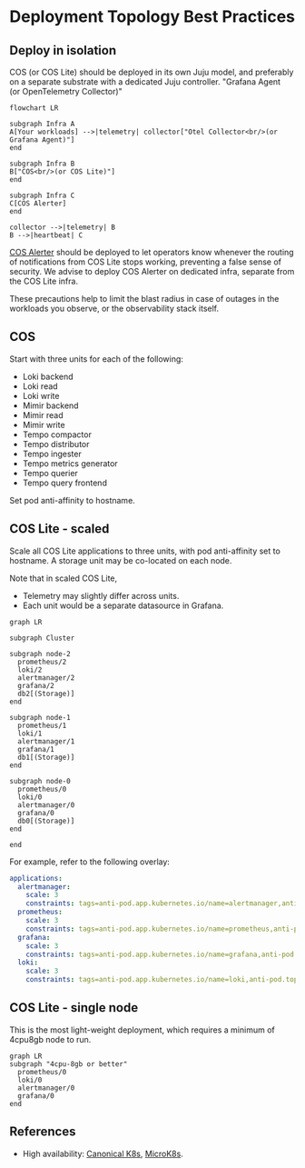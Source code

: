 # Deployment Topology Best Practices

## Deploy in isolation
COS (or COS Lite) should be deployed in its own Juju model, and preferably on a separate substrate with a dedicated Juju controller.
"Grafana Agent<br/>(or OpenTelemetry Collector)"
```{mermaid}
flowchart LR

subgraph Infra A
A[Your workloads] -->|telemetry| collector["Otel Collector<br/>(or Grafana Agent)"]
end

subgraph Infra B
B["COS<br/>(or COS Lite)"]
end

subgraph Infra C
C[COS Alerter]
end

collector -->|telemetry| B
B -->|heartbeat| C
```

[COS Alerter](https://github.com/canonical/cos-alerter) should be deployed to let operators know whenever the routing of notifications from COS Lite stops working,
preventing a false sense of security. We advise to deploy COS Alerter on dedicated infra, separate from the COS Lite infra.

These precautions help to limit the blast radius in case of outages in the workloads you observe, or the observability stack itself.

## COS

Start with three units for each of the following:
- Loki backend
- Loki read
- Loki write
- Mimir backend
- Mimir read
- Mimir write
- Tempo compactor
- Tempo distributor
- Tempo ingester
- Tempo metrics generator
- Tempo querier
- Tempo query frontend

Set pod anti-affinity to hostname.


## COS Lite - scaled
Scale all COS Lite applications to three units, with pod anti-affinity set to hostname.
A storage unit may be co-located on each node. 

Note that in scaled COS Lite,
- Telemetry may slightly differ across units.
- Each unit would be a separate datasource in Grafana.

```{mermaid}
graph LR

subgraph Cluster

subgraph node-2
  prometheus/2
  loki/2
  alertmanager/2
  grafana/2
  db2[(Storage)]
end

subgraph node-1
  prometheus/1
  loki/1
  alertmanager/1
  grafana/1
  db1[(Storage)]
end

subgraph node-0
  prometheus/0
  loki/0
  alertmanager/0
  grafana/0
  db0[(Storage)]
end

end
```

For example, refer to the following overlay:

```yaml
applications:
  alertmanager:
    scale: 3
    constraints: tags=anti-pod.app.kubernetes.io/name=alertmanager,anti-pod.topology-key=kubernetes.io/hostname
  prometheus:
    scale: 3
    constraints: tags=anti-pod.app.kubernetes.io/name=prometheus,anti-pod.topology-key=kubernetes.io/hostname
  grafana:
    scale: 3
    constraints: tags=anti-pod.app.kubernetes.io/name=grafana,anti-pod.topology-key=kubernetes.io/hostname
  loki:
    scale: 3
    constraints: tags=anti-pod.app.kubernetes.io/name=loki,anti-pod.topology-key=kubernetes.io/hostname
```


## COS Lite - single node
This is the most light-weight deployment, which requires a minimum of 4cpu8gb node to run.

```{mermaid}
graph LR
subgraph "4cpu-8gb or better"
  prometheus/0
  loki/0
  alertmanager/0
  grafana/0
end
```

## References
- High availability: [Canonical K8s](https://documentation.ubuntu.com/canonical-kubernetes/latest/snap/explanation/high-availability/),
  [MicroK8s](https://microk8s.io/docs/high-availability).

